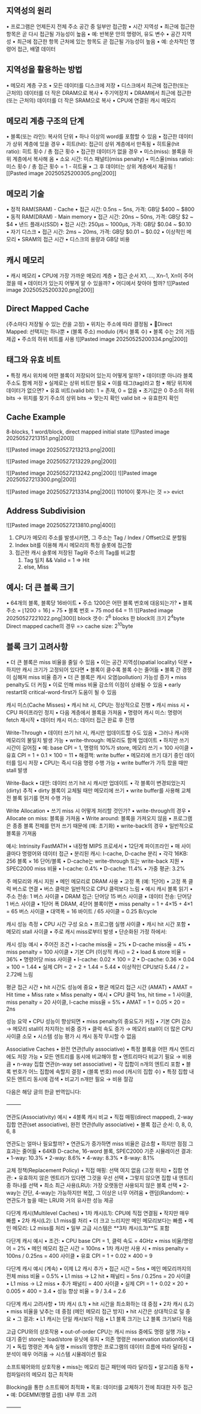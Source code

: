 ## 지역성의 원리
• 프로그램은 언제든지 전체 주소 공간 중 일부만 접근함
• 시간 지역성
	• 최근에 접근한 항목은 곧 다시 접근될 가능성이 높음
	• 예: 반복문 안의 명령어, 유도 변수
• 공간 지역성
	• 최근에 접근한 항목 근처에 있는 항목도 곧 접근될 가능성이 높음
	• 예: 순차적인 명령어 접근, 배열 데이터
## 지역성을 활용하는 방법
• 메모리 계층 구조
	• 모든 데이터를 디스크에 저장 
	• 디스크에서 최근에 접근한(또는 근처의) 데이터를 더 작은 DRAM으로 복사
		• 주기억장치
	• DRAM에서 최근에 접근한(또는 근처의) 데이터를 더 작은 SRAM으로 복사
		• CPU에 연결된 캐시 메모리
## 메모리 계층 구조의 단계
• 블록(또는 라인): 복사의 단위
	• 하나 이상의 word를 포함할 수 있음
• 접근한 데이터가 상위 계층에 있을 경우
	• 히트(hit): 접근이 상위 계층에서 만족됨
		• 히트율(hit ratio): 히트 횟수 / 총 접근 횟수
• 접근한 데이터가 없을 경우
	• 미스(miss): 블록을 하위 계층에서 복사해 옴
		• 소요 시간: 미스 패널티(miss penalty)
		• 미스율(miss ratio): 미스 횟수 / 총 접근 횟수
			= 1 - 히트율
	• 그 후 데이터는 상위 계층에서 제공됨
![[Pasted image 20250525200305.png|200]]
## 메모리 기술
• 정적 RAM(SRAM) - Cache
	• 접근 시간: 0.5ns ~ 5ns, 가격: GB당 $400 ~ $800
• 동적 RAM(DRAM) - Main memory
	• 접근 시간: 20ns ~ 50ns, 가격: GB당 $2 ~ $4
• 낸드 플래시(SSD)
	• 접근 시간: 250μs ~ 1000μs, 가격: GB당 $0.04 ~ $0.10
• 자기 디스크
	• 접근 시간: 2ms ~ 20ms, 가격: GB당 $0.01 ~ $0.02
• 이상적인 메모리
	• SRAM의 접근 시간
	• 디스크의 용량과 GB당 비용
## 캐시 메모리
• 캐시 메모리
	• CPU에 가장 가까운 메모리 계층
• 접근 순서 X1, …, Xn–1, Xn이 주어졌을 때
	• 데이터가 있는지 어떻게 알 수 있을까?
	• 어디에서 찾아야 할까?
![[Pasted image 20250525200320.png|200]]
## Direct Mapped Cache 
(주소마다 저장될 수 있는 칸을 고정)
• 위치는 주소에 따라 결정됨
• Direct Mapped: 선택지는 하나뿐
	• (블록 주소) modulo (캐시 블록 수)
		• 블록 수는 2의 거듭제곱
		• 주소의 하위 비트를 사용
![[Pasted image 20250525200334.png|200]]
## 태그와 유효 비트
• 특정 캐시 위치에 어떤 블록이 저장되어 있는지 어떻게 알까?
	• 데이터뿐 아니라 블록 주소도 함께 저장
	• 실제로는 상위 비트만 필요
	• 이를 태그(tag)라고 함
• 해당 위치에 데이터가 없으면?
	• 유효 비트(valid bit): 1 = 존재, 0 = 없음
	• 초기값은 0
주소의 하위 bits -> 위치를 찾기
주소의 상위 bits -> 맞는지 확인
valid bit -> 유효한지 확인
## Cache Example
8-blocks, 1 word/block, direct mapped
initial state
![[Pasted image 20250527213151.png|200]]

![[Pasted image 20250527213213.png|200]]

![[Pasted image 20250527213229.png|200]]

![[Pasted image 20250527213242.png|200]]
![[Pasted image 20250527213300.png|200]]

![[Pasted image 20250527213314.png|200]]
11010이 쫒겨나는 것
=> evict
## Address Subdivision
![[Pasted image 20250527213810.png|400]]
1. CPU가 메모리 주소를 발생시키면, 그 주소는 Tag / Index / Offset으로 분할됨
2. Index bit를 이용해 캐시 메모리의 특정 슬롯에 접근함
3. 접근한 캐시 슬롯에 저장된 Tag와 주소의 Tag를 비교함
	1. Tag 일치 && Valid = 1 => Hit
	2. else, Miss
## 예시: 더 큰 블록 크기
• 64개의 블록, 블록당 16바이트
• 주소 1200은 어떤 블록 번호에 대응되는가?
• 블록 주소 = ⌊1200 ÷ 16⌋ = 75
• 블록 번호 = 75 mod 64 = 11
![[Pasted image 20250527221022.png|300]]
block 갯수: 2<sup>6</sup> blocks
한 block의 크기 2<sup>4</sup>byte
Direct mapped cache의 경우 => cache size: 2<sup>10</sup>byte
## 블록 크기 고려사항
• 더 큰 블록은 miss 비율을 줄일 수 있음
• 이는 공간 지역성(spatial locality) 덕분
• 하지만 캐시 크기가 고정되어 있다면
• 블록이 클수록 블록 수는 줄어듦
• 블록 간 경쟁이 심해져 miss 비율 증가
• 더 큰 블록은 캐시 오염(pollution) 가능성 증가
• miss penalty도 더 커짐
• 이로 인해 miss 비율 감소의 이점이 상쇄될 수 있음
• early restart와 critical-word-first가 도움이 될 수 있음

캐시 미스(Cache Misses)
• 캐시 hit 시, CPU는 정상적으로 진행
• 캐시 miss 시
• CPU 파이프라인 정지
• 다음 계층에서 블록을 가져옴
• 명령어 캐시 미스: 명령어 fetch 재시작
• 데이터 캐시 미스: 데이터 접근 완료 후 진행

Write-Through
• 데이터 쓰기 hit 시, 캐시만 업데이트할 수도 있음
• 그러나 캐시와 메모리의 불일치 발생 가능
• write-through: 메모리도 함께 업데이트
• 하지만 쓰기 시간이 길어짐
• 예: base CPI = 1, 명령의 10%가 store, 메모리 쓰기 = 100 사이클
• 유효 CPI = 1 + 0.1 × 100 = 11
• 해결책: write buffer
• 메모리에 쓰기 대기 중인 데이터를 임시 저장
• CPU는 즉시 다음 명령 수행 가능
• write buffer가 가득 찼을 때만 stall 발생

Write-Back
• 대안: 데이터 쓰기 hit 시 캐시만 업데이트
• 각 블록이 변경되었는지(dirty) 추적
• dirty 블록이 교체될 때만 메모리에 쓰기
• write buffer를 사용해 교체 전 블록 읽기를 먼저 수행 가능

Write Allocation
• 쓰기 miss 시 어떻게 처리할 것인가?
• write-through의 경우
• Allocate on miss: 블록을 가져옴
• Write around: 블록을 가져오지 않음
• 프로그램은 종종 블록 전체를 먼저 쓰기 때문에 (예: 초기화)
• write-back의 경우
• 일반적으로 블록을 가져옴

예시: Intrinsity FastMATH
• 내장형 MIPS 프로세서
• 12단계 파이프라인
• 매 사이클마다 명령어와 데이터 접근
• 분리된 캐시: I-cache, D-cache 분리
• 각각 16KB: 256 블록 × 16 단어/블록
• D-cache는 write-through 또는 write-back 지원
• SPEC2000 miss 비율
• I-cache: 0.4%
• D-cache: 11.4%
• 가중 평균: 3.2%

주 메모리와 캐시 지원
• 메인 메모리로 DRAM 사용
• 고정 폭 (예: 1단어)
• 고정 폭 클럭 버스로 연결
• 버스 클럭은 일반적으로 CPU 클럭보다 느림
• 예시 캐시 블록 읽기
• 주소 전송: 1 버스 사이클
• DRAM 접근: 단어당 15 버스 사이클
• 데이터 전송: 단어당 1 버스 사이클
• 1단어 폭 DRAM, 4단어 블록이면
• miss penalty = 1 + 4×15 + 4×1 = 65 버스 사이클
• 대역폭 = 16 바이트 / 65 사이클 = 0.25 B/cycle

캐시 성능 측정
• CPU 시간 구성 요소
• 프로그램 실행 사이클
• 캐시 hit 시간 포함
• 메모리 stall 사이클
• 주로 캐시 miss로부터 발생
• 단순화된 가정 하에서:

캐시 성능 예시
• 주어진 조건
• I-cache miss율 = 2%
• D-cache miss율 = 4%
• miss penalty = 100 사이클
• 기본 CPI (이상적 캐시) = 2
• load & store 비율 = 36%
• 명령어당 miss 사이클
• I-cache: 0.02 × 100 = 2
• D-cache: 0.36 × 0.04 × 100 = 1.44
• 실제 CPI = 2 + 2 + 1.44 = 5.44
• 이상적인 CPU보다 5.44 / 2 = 2.72배 느림

평균 접근 시간
• hit 시간도 성능에 중요
• 평균 메모리 접근 시간 (AMAT)
• AMAT = Hit time + Miss rate × Miss penalty
• 예시
• CPU 클럭 1ns, hit time = 1 사이클, miss penalty = 20 사이클, I-cache miss율 = 5%
• AMAT = 1 + 0.05 × 20 = 2ns

성능 요약
• CPU 성능이 향상되면
• miss penalty의 중요도가 커짐
• 기본 CPI 감소 → 메모리 stall이 차지하는 비중 증가
• 클럭 속도 증가 → 메모리 stall이 더 많은 CPU 사이클 소모
• 시스템 성능 평가 시 캐시 동작 무시할 수 없음

Associative Caches
• 완전 연관(fully associative)
• 특정 블록을 어떤 캐시 엔트리에도 저장 가능
• 모든 엔트리를 동시에 비교해야 함
• 엔트리마다 비교기 필요 → 비용 큼
• n-way 집합 연관(n-way set associative)
• 각 집합이 n개의 엔트리 포함
• 블록 번호가 어느 집합에 속할지 결정
• (블록 번호) mod (캐시의 집합 수)
• 특정 집합 내 모든 엔트리 동시에 검색
• 비교기 n개만 필요 → 비용 절감

다음은 해당 글의 한글 번역입니다:

⸻

연관도(Associativity) 예시
• 4블록 캐시 비교
• 직접 매핑(direct mapped), 2-way 집합 연관(set associative), 완전 연관(fully associative)
• 블록 접근 순서: 0, 8, 0, 6, 8

연관도는 얼마나 필요할까?
• 연관도가 증가하면 miss 비율은 감소함
• 하지만 점점 그 효과는 줄어듦
• 64KB D-cache, 16-word 블록, SPEC2000 기준 시뮬레이션 결과:
• 1-way: 10.3%
• 2-way: 8.6%
• 4-way: 8.3%
• 8-way: 8.1%

교체 정책(Replacement Policy)
• 직접 매핑: 선택 여지 없음 (고정 위치)
• 집합 연관:
• 유효하지 않은 엔트리가 있다면 그것을 우선 선택
• 그렇지 않으면 집합 내 엔트리 중 하나를 선택
• 최소 최근 사용(LRU): 가장 오랫동안 사용되지 않은 블록 선택
• 2-way는 간단, 4-way는 가능하지만 복잡, 그 이상은 너무 어려움
• 랜덤(Random):
• 연관도가 높을 때는 LRU와 거의 유사한 성능 제공

다단계 캐시(Multilevel Caches)
• 1차 캐시(L1): CPU에 직접 연결됨
• 작지만 매우 빠름
• 2차 캐시(L2): L1 miss를 처리
• 더 크고 느리지만 메인 메모리보다는 빠름
• 메인 메모리: L2 miss를 처리
• 일부 고급 시스템은 **3차 캐시(L3)**도 포함

다단계 캐시 예시
• 조건:
• CPU base CPI = 1, 클럭 속도 = 4GHz
• miss 비율/명령어 = 2%
• 메인 메모리 접근 시간 = 100ns
• 1차 캐시만 사용 시
• miss penalty = 100ns / 0.25ns = 400 사이클
• 유효 CPI = 1 + 0.02 × 400 = 9

다단계 캐시 예시 (계속)
• 이제 L2 캐시 추가
• 접근 시간 = 5ns
• 메인 메모리까지의 전체 miss 비율 = 0.5%
• L1 miss → L2 hit
• 패널티 = 5ns / 0.25ns = 20 사이클
• L1 miss → L2 miss
• 추가 패널티 = 400 사이클
• 실제 CPI = 1 + 0.02 × 20 + 0.005 × 400 = 3.4
• 성능 향상 비율 = 9 / 3.4 = 2.6

다단계 캐시 고려사항
• 1차 캐시 (L1)
• hit 시간을 최소화하는 데 중점
• 2차 캐시 (L2)
• miss 비율을 낮추는 데 중점 (메인 메모리 접근 방지)
• hit 시간은 상대적으로 덜 중요
• 그 결과:
• L1 캐시는 단일 캐시보다 작음
• L1 블록 크기는 L2 블록 크기보다 작음

고급 CPU와의 상호작용
• out-of-order CPU는 캐시 miss 중에도 명령 실행 가능
• 대기 중인 store는 load/store 유닛에 유지
• 의존 명령은 reservation station에서 대기
• 독립 명령은 계속 실행
• miss의 영향은 프로그램의 데이터 흐름에 따라 달라짐
• 분석이 매우 어려움 → 시스템 시뮬레이션 필요

소프트웨어와의 상호작용
• miss는 메모리 접근 패턴에 따라 달라짐
• 알고리즘 동작
• 컴파일러의 메모리 접근 최적화

Blocking을 통한 소프트웨어 최적화
• 목표: 데이터를 교체하기 전에 최대한 자주 접근
• 예: DGEMM(행렬 곱셈) 내부 루프 고려

⸻
